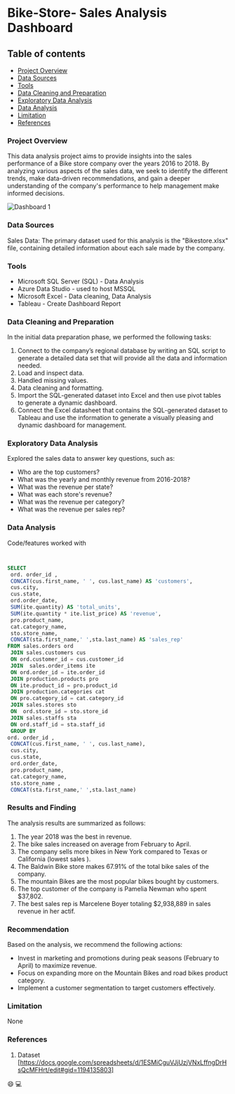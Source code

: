 # Bike-Store- Sales Analysis Dashboard

## Table of contents
- [Project Overview](#project-overview) 
- [Data Sources](#data-sources)
- [Tools](#tools)
- [Data Cleaning and Preparation](#data-cleaning-and-preparation)
- [Exploratory Data Analysis](#exploratory-data-analysis)
- [Data Analysis](#data-analysis)
- [Limitation](#limitation)
- [References](#references)

### Project Overview 
This data analysis project aims to provide insights into the sales performance of a Bike store company over the years 2016 to 2018. By analyzing various aspects of the sales data, we seek to identify the different trends, make data-driven recommendations, and gain a deeper understanding of the company's performance to help management make informed decisions. 

![Dashboard 1](https://github.com/Cagnoro1/Bike-Store-Dashboard/assets/135088212/c29a7dd5-5f8a-483e-9af0-cbf8037c4c5d)


### Data Sources 
Sales Data: The primary dataset used for this analysis is the "Bikestore.xlsx" file, containing detailed information about each sale made by the company.

### Tools
- Microsoft SQL Server (SQL) - Data Analysis 
- Azure Data Studio - used to host MSSQL
- Microsoft Excel - Data cleaning, Data Analysis 
- Tableau - Create Dashboard Report

### Data Cleaning and Preparation
In the initial data preparation phase, we performed the following tasks: 

1.	Connect to the company’s regional database by writing an SQL script to generate a detailed data set that will provide all the data and information needed.
2.	Load and inspect data.
3.	Handled missing values.
4.	Data cleaning and formatting.
5.	Import the SQL-generated dataset into Excel and then use pivot tables to generate a dynamic dashboard.
6.	Connect the Excel datasheet  that contains the SQL-generated dataset to Tableau and use the information to generate a visually pleasing and dynamic dashboard for management.

### Exploratory Data Analysis

Explored the sales data to answer key questions, such as:

- Who are the top customers?
- What was the yearly and monthly revenue from 2016-2018?
- What was the  revenue per state?
- What was each store's revenue?
- What was the revenue per category?
- What was the revenue per sales rep?

### Data Analysis 
  Code/features worked with
  
```SQL


SELECT
 ord. order_id ,
 CONCAT(cus.first_name, ' ', cus.last_name) AS 'customers',
 cus.city,
 cus.state,
 ord.order_date,
 SUM(ite.quantity) AS 'total_units',
 SUM(ite.quantity * ite.list_price) AS 'revenue',
 pro.product_name,
 cat.category_name,
 sto.store_name,
 CONCAT(sta.first_name,' ',sta.last_name) AS 'sales_rep'
FROM sales.orders ord
 JOIN sales.customers cus 
 ON ord.customer_id = cus.customer_id
 JOIN  sales.order_items ite 
 ON ord.order_id = ite.order_id 
 JOIN production.products pro
 ON ite.product_id = pro.product_id
 JOIN production.categories cat 
 ON pro.category_id = cat.category_id
 JOIN sales.stores sto
 ON  ord.store_id = sto.store_id
 JOIN sales.staffs sta
 ON ord.staff_id = sta.staff_id
 GROUP BY 
ord. order_id ,
 CONCAT(cus.first_name, ' ', cus.last_name),
 cus.city,
 cus.state,
 ord.order_date,
 pro.product_name,
 cat.category_name,
 sto.store_name ,
 CONCAT(sta.first_name,' ',sta.last_name) 
```
### Results and Finding

The analysis results are summarized as follows:
1. The year 2018 was the best in revenue.
2. The bike sales increased on average from February to April.
3. The company sells more bikes in New York compared to Texas or California (lowest sales ).
4. The Baldwin Bike store makes 67.91% of the total bike sales of the company.
5. The mountain Bikes are the most popular bikes bought by customers.
6. The top customer of the company is Pamelia Newman who spent $37,802.
7. The best sales rep is Marcelene Boyer totaling $2,938,889 in sales revenue in her actif. 


### Recommendation

Based on the analysis, we recommend the following actions:

- Invest in marketing and promotions during peak seasons (February to April) to maximize revenue.
- Focus on expanding more on the Mountain Bikes and road bikes product category.
- Implement a customer segmentation to target customers effectively.

### Limitation 
  None

### References

1. Dataset [https://docs.google.com/spreadsheets/d/1ESMiCguVJjUzjVNxLffngDrHsQcMFHrt/edit#gid=1194135803]
  


😄 
💻





